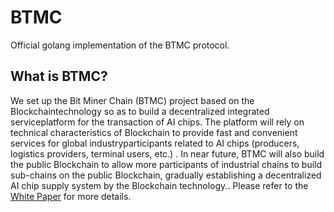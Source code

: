 # BTMC

Official golang implementation of the BTMC protocol.

## What is BTMC?

We set up the Bit Miner Chain (BTMC) project based on the Blockchaintechnology so as to build a decentralized integrated serviceplatform for the transaction of AI chips. The platform will rely on technical characteristics of Blockchain to provide fast and convenient services for global industryparticipants related to AI chips (producers, logistics providers, terminal users, etc.) . In near future, BTMC will also build the public Blockchain to allow more participants of industrial chains to build sub-chains on the public Blockchain, gradually establishing a decentralized AI chip supply system by the Blockchain technology.. Please refer to the [White Paper](http://www.btmc.co/BTMC-whitepaper-V2.2.pdf) for more details.

